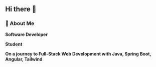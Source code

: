 ## Hi there 👋

<h3 align="left"><strong>🙋 About Me</strong></h3>

<div>
      <p><strong>Software Developer</strong></p>
      <p><strong>Student</strong></p>
      <p><strong>On a journey to Full-Stack Web Development with <strong>Java, Spring Boot, Angular, Tailwind</strong></p>
</div>
